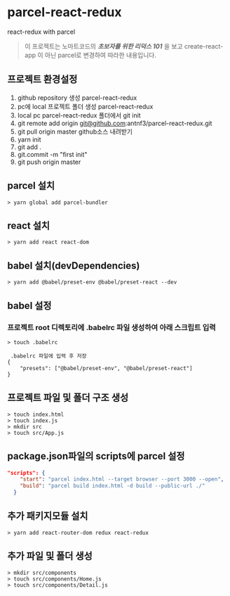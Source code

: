 # parcel-react-redux

react-redux with parcel

> 이 프로젝트는 노마트코드의 **_초보자를 위한 리덕스 101_** 을 보고 create-react-app 이 아닌 parcel로 변경하여 따라한 내용입니다.

## 프로젝트 환경설정

1. github repository 생성 parcel-react-redux
2. pc에 local 프로젝트 폴더 생성 parcel-react-redux
3. local pc parcel-react-redux 폴더에서 git init
4. git remote add origin git@github.com:antnf3/parcel-react-redux.git
5. git pull origin master github소스 내려받기
6. yarn init
7. git add .
8. git.commit -m "first init"
9. git push origin master

## parcel 설치

```shell
> yarn global add parcel-bundler
```

## react 설치

```shell
> yarn add react react-dom
```

## babel 설치(devDependencies)

```shell
> yarn add @babel/preset-env @babel/preset-react --dev
```

## babel 설정

### 프로젝트 root 디렉토리에 .babelrc 파일 생성하여 아래 스크립트 입력

```shell
> touch .babelrc

 .babelrc 파일에 입력 후 저장
{
    "presets": ["@babel/preset-env", "@babel/preset-react"]
}
```

## 프로젝트 파일 및 폴더 구조 생성

```shell
> touch index.html
> touch index.js
> mkdir src
> touch src/App.js
```

## package.json파일의 scripts에 parcel 설정

```json
"scripts": {
    "start": "parcel index.html --target browser --port 3000 --open",
    "build": "parcel build index.html -d build --public-url ./"
  }
```

## 추가 패키지모듈 설치

```shell
> yarn add react-router-dom redux react-redux
```

## 추가 파일 및 폴더 생성

```shell
> mkdir src/components
> touch src/components/Home.js
> touch src/components/Detail.js
```
